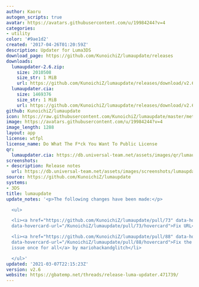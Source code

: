 ```yaml
---
author: Kaoru
autogen_scripts: true
avatar: https://avatars.githubusercontent.com/u/19984244?v=4
categories:
- utility
color: '#9ae1d2'
created: '2017-04-26T01:20:59Z'
description: Updater for Luma3DS
download_page: https://github.com/KunoichiZ/lumaupdate/releases
downloads:
  lumaupdater-2.6.zip:
    size: 2010508
    size_str: 1 MiB
    url: https://github.com/KunoichiZ/lumaupdate/releases/download/v2.6/lumaupdater-2.6.zip
  lumaupdater.cia:
    size: 1469376
    size_str: 1 MiB
    url: https://github.com/KunoichiZ/lumaupdate/releases/download/v2.6/lumaupdater.cia
github: KunoichiZ/lumaupdate
icon: https://raw.githubusercontent.com/KunoichiZ/lumaupdate/master/meta/icon.png
image: https://avatars.githubusercontent.com/u/19984244?v=4
image_length: 1288
layout: app
license: wtfpl
license_name: Do What The F*ck You Want To Public License
qr:
  lumaupdater.cia: https://db.universal-team.net/assets/images/qr/lumaupdater.cia.png
screenshots:
- description: Release notes
  url: https://db.universal-team.net/assets/images/screenshots/lumaupdate/release-notes.png
source: https://github.com/KunoichiZ/lumaupdate
systems:
- 3DS
title: lumaupdate
update_notes: '<p>The following changes have been made:</p>

  <ul>

  <li><a href="https://github.com/KunoichiZ/lumaupdate/pull/73" data-hovercard-type="pull_request"
  data-hovercard-url="/KunoichiZ/lumaupdate/pull/73/hovercard">Fix URL</a> by NightYoshi370</li>

  <li><a href="https://github.com/KunoichiZ/lumaupdate/pull/88" data-hovercard-type="pull_request"
  data-hovercard-url="/KunoichiZ/lumaupdate/pull/88/hovercard">Fix the http location
  issue once for all</a> by mariohackandglitch</li>

  </ul>'
updated: '2021-03-07T22:15:23Z'
version: v2.6
website: https://gbatemp.net/threads/release-luma-updater.471739/
---
```

